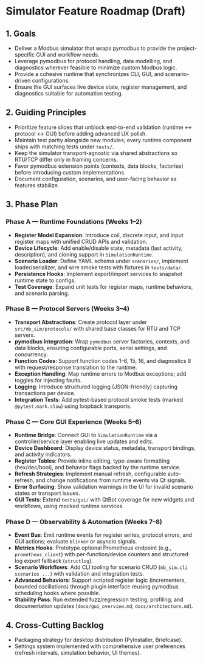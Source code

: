 # Simulator Feature Roadmap (Draft)

## 1. Goals
- Deliver a Modbus simulator that wraps pymodbus to provide the project-specific GUI and workflow needs.
- Leverage pymodbus for protocol handling, data modelling, and diagnostics wherever feasible to minimize custom Modbus logic.
- Provide a cohesive runtime that synchronizes CLI, GUI, and scenario-driven configurations.
- Ensure the GUI surfaces live device state, register management, and diagnostics suitable for automation testing.

## 2. Guiding Principles
- Prioritize feature slices that unblock end-to-end validation (runtime ↔ protocol ↔ GUI) before adding advanced UX polish.
- Maintain test parity alongside new modules; every runtime component ships with matching tests under `tests/`.
- Keep the simulator transport-agnostic via shared abstractions so RTU/TCP differ only in framing concerns.
- Favor pymodbus extension points (contexts, data blocks, factories) before introducing custom implementations.
- Document configuration, scenarios, and user-facing behavior as features stabilize.

## 3. Phase Plan

### Phase A — Runtime Foundations (Weeks 1–2)
- **Register Model Expansion**: Introduce coil, discrete input, and input register maps with unified CRUD APIs and validation.
- **Device Lifecycle**: Add enable/disable state, metadata (last activity, description), and cloning support in `SimulationRuntime`.
- **Scenario Loader**: Define YAML schema under `scenarios/`, implement loader/serializer, and wire smoke tests with fixtures in `tests/data/`.
- **Persistence Hooks**: Implement export/import services to snapshot runtime state to configs.
- **Test Coverage**: Expand unit tests for register maps, runtime behaviors, and scenario parsing.

### Phase B — Protocol Servers (Weeks 3–4)
- **Transport Abstractions**: Create protocol layer under `src/mb_sim/protocols/` with shared base classes for RTU and TCP servers.
- **pymodbus Integration**: Wrap `pymodbus` server factories, contexts, and data blocks, ensuring configurable ports, serial settings, and concurrency.
- **Function Codes**: Support function codes 1–6, 15, 16, and diagnostics 8 with request/response translation to the runtime.
- **Exception Handling**: Map runtime errors to Modbus exceptions; add toggles for injecting faults.
- **Logging**: Introduce structured logging (JSON-friendly) capturing transactions per device.
- **Integration Tests**: Add pytest-based protocol smoke tests (marked `@pytest.mark.slow`) using loopback transports.

### Phase C — Core GUI Experience (Weeks 5–6)
- **Runtime Bridge**: Connect GUI to `SimulationRuntime` via a controller/service layer enabling live updates and edits.
- **Device Dashboard**: Display device status, metadata, transport bindings, and activity indicators.
- **Register Tables**: Provide inline editing, type-aware formatting (hex/dec/bool), and behavior flags backed by the runtime service.
- **Refresh Strategies**: Implement manual refresh, configurable auto-refresh, and change notifications from runtime events via Qt signals.
- **Error Surfacing**: Show validation warnings in the UI for invalid scenario states or transport issues.
- **GUI Tests**: Extend `tests/gui/` with QtBot coverage for new widgets and workflows, using mocked runtime services.

### Phase D — Observability & Automation (Weeks 7–8)
- **Event Bus**: Emit runtime events for register writes, protocol errors, and GUI actions; evaluate `blinker` or asyncio signals.
- **Metrics Hooks**: Prototype optional Prometheus endpoint (e.g., `prometheus_client`) with per-function/device counters and structured log export fallback (`structlog`).
- **Scenario Workflows**: Add CLI tooling for scenario CRUD (`mb_sim.cli scenarios ...`) with validation and integration tests.
- **Advanced Behaviors**: Support scripted register logic (incrementers, bounded oscillations) through plugin interface reusing pymodbus scheduling hooks where possible.
- **Stability Pass**: Run extended fuzz/regression testing, profiling, and documentation updates (`docs/gui_overview.md`, `docs/architecture.md`).

## 4. Cross-Cutting Backlog
- Packaging strategy for desktop distribution (PyInstaller, Briefcase).
- Settings system implemented with comprehensive user preferences (refresh intervals, simulation behavior, UI themes).

